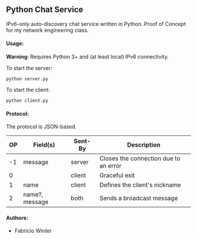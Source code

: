 ## Python Chat Service

IPv6-only auto-discovery chat service written in Python.
Proof of Concept for my network engineering class.

#### Usage:

**Warning**: Requires Python 3+ and (at least local) IPv6 connectivity.

To start the server:
```
python server.py
```

To start the client:
```
python client.py
```

#### Protocol:

The protocol is JSON-based.

| OP | Field(s)       | Sent-By | Description                           |                           
|----|----------------|---------|---------------------------------------|
| -1 | message        | server  | Closes the connection due to an error |
| 0  |                | client  | Graceful exit                         |
| 1  | name           | client  | Defines the client's nickname         |
| 2  | name?, message | both    | Sends a broadcast message             |

#### Authors:
- Fabricio Winter
